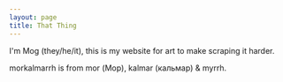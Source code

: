 ```yaml
---
layout: page
title: That Thing
---
```


I'm Mog (they/he/it),  this is my website for art to make scraping it harder. 

morkalmarrh is from mor (Мор), kalmar (кальмар) & myrrh. 

